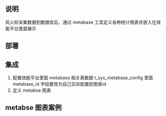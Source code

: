 ## 说明
风火轮采集数据到数据库后，通过 metabase 工具定义各种统计图表并嵌入在效能平台里面展示

## 部署


## 集成
1. 配置效能平台里面 metabase 相关表数据
   t_sys_metabase_config 里面 metabase_id 字段要改为自己实际配置到图表id
2. 定义 metabse 图表


## metabse 图表案例
